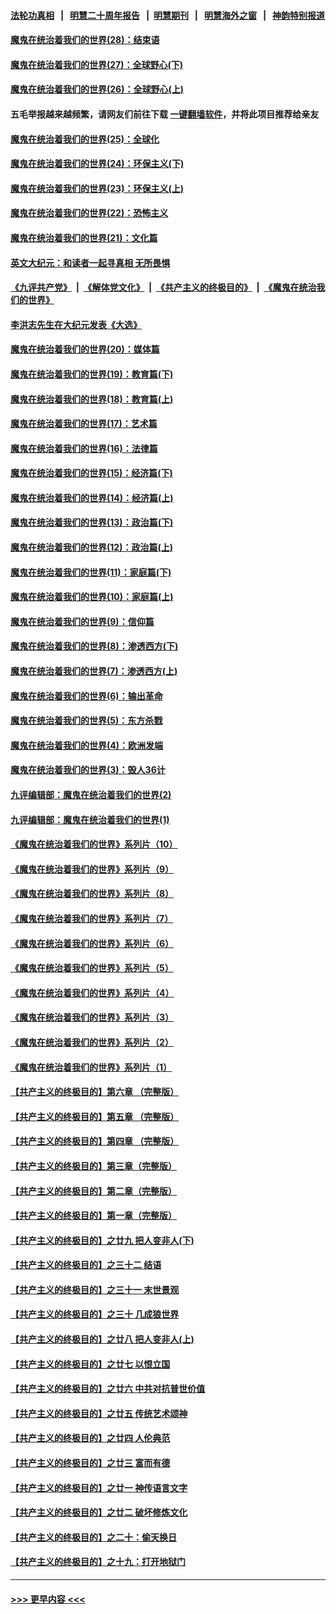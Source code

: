 #### [法轮功真相](https://github.com/gfw-breaker/truth/blob/master/README.md?t=0) &nbsp;&nbsp;|&nbsp;&nbsp; [明慧二十周年报告](https://github.com/gfw-breaker/mh-reports/blob/master/README.md?t=0) &nbsp;&nbsp;|&nbsp;&nbsp;[明慧期刊](https://github.com/gfw-breaker/mh-qikan) &nbsp;&nbsp;|&nbsp;&nbsp; [明慧海外之窗](https://github.com/gfw-breaker/mh-news/blob/master/README.md?t=0) &nbsp;&nbsp;|&nbsp;&nbsp; [神韵特别报道](https://github.com/gfw-breaker/mh-news/blob/master/shenyun.md?t=0)
#### [魔鬼在统治着我们的世界(28)：结束语](../pages/nsc422/n10936246.md?t=07030851) 
#### [魔鬼在统治着我们的世界(27)：全球野心(下)](../pages/nsc422/n10928319.md?t=07030851) 
#### [魔鬼在统治着我们的世界(26)：全球野心(上)](../pages/nsc422/n10900318.md?t=07030851) 
#### 五毛举报越来越频繁，请网友们前往下载 [一键翻墙软件](https://github.com/gfw-breaker/ssr-accounts)，并将此项目推荐给亲友
#### [魔鬼在统治着我们的世界(25)：全球化](../pages/nsc422/n10788205.md?t=07030851) 
#### [魔鬼在统治着我们的世界(24)：环保主义(下)](../pages/nsc422/n10695307.md?t=07030851) 
#### [魔鬼在统治着我们的世界(23)：环保主义(上)](../pages/nsc422/n10688613.md?t=07030851) 
#### [魔鬼在统治着我们的世界(22)：恐怖主义](../pages/nsc422/n10614727.md?t=07030851) 
#### [魔鬼在统治着我们的世界(21)：文化篇](../pages/nsc422/n10597706.md?t=07030851) 
#### [英文大纪元：和读者一起寻真相 无所畏惧](../pages/nsc422/n12542027.md?t=07030851) 
#### [《九评共产党》](https://github.com/begood0513/9ping.md/blob/master/README.md) &nbsp;|&nbsp; [《解体党文化》](../../../../jtdwh.md/blob/master/README.md)  &nbsp;|&nbsp; [《共产主义的终极目的》](../../../../gczydzjmd.md/blob/master/README.md) &nbsp;|&nbsp; [《魔鬼在统治我们的世界》](../../../../mgztzwmdsj.md/blob/master/README.md) 
#### [李洪志先生在大纪元发表《大选》](../pages/nsc422/n12534746.md?t=07030851) 
#### [魔鬼在统治着我们的世界(20)：媒体篇](../pages/nsc422/n10586579.md?t=07030851) 
#### [魔鬼在统治着我们的世界(19)：教育篇(下)](../pages/nsc422/n10564808.md?t=07030851) 
#### [魔鬼在统治着我们的世界(18)：教育篇(上)](../pages/nsc422/n10526970.md?t=07030851) 
#### [魔鬼在统治着我们的世界(17)：艺术篇](../pages/nsc422/n10499093.md?t=07030851) 
#### [魔鬼在统治着我们的世界(16)：法律篇](../pages/nsc422/n10485969.md?t=07030851) 
#### [魔鬼在统治着我们的世界(15)：经济篇(下)](../pages/nsc422/n10469975.md?t=07030851) 
#### [魔鬼在统治着我们的世界(14)：经济篇(上)](../pages/nsc422/n10457370.md?t=07030851) 
#### [魔鬼在统治着我们的世界(13)：政治篇(下)](../pages/nsc422/n10448270.md?t=07030851) 
#### [魔鬼在统治着我们的世界(12)：政治篇(上)](../pages/nsc422/n10444576.md?t=07030851) 
#### [魔鬼在统治着我们的世界(11)：家庭篇(下)](../pages/nsc422/n10440961.md?t=07030851) 
#### [魔鬼在统治着我们的世界(10)：家庭篇(上)](../pages/nsc422/n10435448.md?t=07030851) 
#### [魔鬼在统治着我们的世界(9)：信仰篇](../pages/nsc422/n10432159.md?t=07030851) 
#### [魔鬼在统治着我们的世界(8)：渗透西方(下)](../pages/nsc422/n10429603.md?t=07030851) 
#### [魔鬼在统治着我们的世界(7)：渗透西方(上)](../pages/nsc422/n10426013.md?t=07030851) 
#### [魔鬼在统治着我们的世界(6)：输出革命](../pages/nsc422/n10421536.md?t=07030851) 
#### [魔鬼在统治着我们的世界(5)：东方杀戮](../pages/nsc422/n10417707.md?t=07030851) 
#### [魔鬼在统治着我们的世界(4)：欧洲发端](../pages/nsc422/n10414890.md?t=07030851) 
#### [魔鬼在统治着我们的世界(3)：毁人36计](../pages/nsc422/n10411583.md?t=07030851) 
#### [九评编辑部：魔鬼在统治着我们的世界(2)](../pages/nsc422/n10410036.md?t=07030851) 
#### [九评编辑部：魔鬼在统治着我们的世界(1)](../pages/nsc422/n10406825.md?t=07030851) 
#### [《魔鬼在统治着我们的世界》系列片（10）](../pages/nsc422/n12292670.md?t=07030851) 
#### [《魔鬼在统治着我们的世界》系列片（9）](../pages/nsc422/n12290859.md?t=07030851) 
#### [《魔鬼在统治着我们的世界》系列片（8）](../pages/nsc422/n12287445.md?t=07030851) 
#### [《魔鬼在统治着我们的世界》系列片（7）](../pages/nsc422/n12283425.md?t=07030851) 
#### [《魔鬼在统治着我们的世界》系列片（6）](../pages/nsc422/n12282314.md?t=07030851) 
#### [《魔鬼在统治着我们的世界》系列片（5）](../pages/nsc422/n12281419.md?t=07030851) 
#### [《魔鬼在统治着我们的世界》系列片（4）](../pages/nsc422/n12274024.md?t=07030851) 
#### [《魔鬼在统治着我们的世界》系列片（3）](../pages/nsc422/n12271322.md?t=07030851) 
#### [《魔鬼在统治着我们的世界》系列片（2）](../pages/nsc422/n12269049.md?t=07030851) 
#### [《魔鬼在统治着我们的世界》系列片（1）](../pages/nsc422/n12267575.md?t=07030851) 
#### [【共产主义的终极目的】第六章 （完整版）](../pages/nsc422/n11428913.md?t=07030851) 
#### [【共产主义的终极目的】第五章 （完整版）](../pages/nsc422/n11428912.md?t=07030851) 
#### [【共产主义的终极目的】第四章 （完整版）](../pages/nsc422/n11428907.md?t=07030851) 
#### [【共产主义的终极目的】第三章（完整版）](../pages/nsc422/n11428848.md?t=07030851) 
#### [【共产主义的终极目的】第二章（完整版）](../pages/nsc422/n11428831.md?t=07030851) 
#### [【共产主义的终极目的】第一章（完整版）](../pages/nsc422/n11417651.md?t=07030851) 
#### [【共产主义的终极目的】之廿九 把人变非人(下)](../pages/nsc422/n11344140.md?t=07030851) 
#### [【共产主义的终极目的】之三十二 结语](../pages/nsc422/n11360535.md?t=07030851) 
#### [【共产主义的终极目的】之三十一 末世景观](../pages/nsc422/n11351129.md?t=07030851) 
#### [【共产主义的终极目的】之三十 几成狼世界](../pages/nsc422/n11348280.md?t=07030851) 
#### [【共产主义的终极目的】之廿八 把人变非人(上)](../pages/nsc422/n11340492.md?t=07030851) 
#### [【共产主义的终极目的】之廿七 以恨立国](../pages/nsc422/n11336944.md?t=07030851) 
#### [【共产主义的终极目的】之廿六 中共对抗普世价值](../pages/nsc422/n11324785.md?t=07030851) 
#### [【共产主义的终极目的】之廿五 传统艺术颂神](../pages/nsc422/n11296396.md?t=07030851) 
#### [【共产主义的终极目的】之廿四 人伦典范](../pages/nsc422/n11296397.md?t=07030851) 
#### [【共产主义的终极目的】之廿三 富而有德](../pages/nsc422/n11283598.md?t=07030851) 
#### [【共产主义的终极目的】之廿一 神传语言文字](../pages/nsc422/n11263265.md?t=07030851) 
#### [【共产主义的终极目的】之廿二 破坏修炼文化](../pages/nsc422/n11245728.md?t=07030851) 
#### [【共产主义的终极目的】之二十：偷天换日](../pages/nsc422/n11238846.md?t=07030851) 
#### [【共产主义的终极目的】之十九：打开地狱门](../pages/nsc422/n11206376.md?t=07030851) 

----
#### [ >>> 更早内容 <<< ](../indexes/nsc422-earlier.md)

